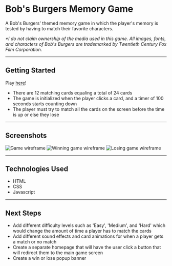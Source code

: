 # **Bob's Burgers Memory Game**
A Bob's Burgers' themed memory game in which the player's memory is tested by having to match their favorite characters.

*\*I do not claim ownership of the media used in this game. All images, fonts, and characters of Bob's Burgers are trademarked by Twentieth Century Fox Film Corporation.*
***
## **Getting Started**
Play [here](https://rosacfr.github.io/bobs-burgers-memory-game/)!
- There are 12 matching cards equaling a total of 24 cards
- The game is initialized when the player clicks a card, and a timer of 100 seconds starts counting down
- The player must try to match all the cards on the screen before the time is up or else they lose
***
## **Screenshots** 
![Game wireframe](./imgs/wireframe.png)
![Winning game wireframe](./imgs/wireframe2.png)
![Losing game wireframe](./imgs/wireframe3.png)
***
## **Technologies Used** 
- HTML 
- CSS
- Javascript
*** 
## **Next Steps** 
- Add different difficulty levels such as 'Easy', 'Medium', and 'Hard' which would change the amount of time a player has to match the cards
- Add different sound effects and card animations for when a player gets a match or no match
- Create a separate homepage that will have the user click a button that will redirect them to the main game screen 
- Create a win or lose popup banner

